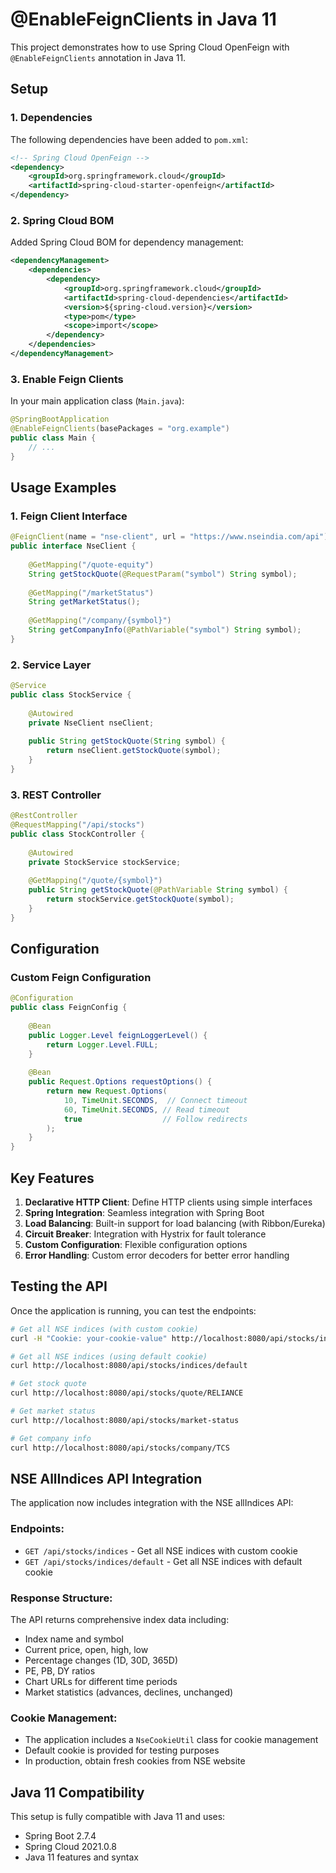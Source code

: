 # @EnableFeignClients in Java 11

This project demonstrates how to use Spring Cloud OpenFeign with `@EnableFeignClients` annotation in Java 11.

## Setup

### 1. Dependencies

The following dependencies have been added to `pom.xml`:

```xml
<!-- Spring Cloud OpenFeign -->
<dependency>
    <groupId>org.springframework.cloud</groupId>
    <artifactId>spring-cloud-starter-openfeign</artifactId>
</dependency>
```

### 2. Spring Cloud BOM

Added Spring Cloud BOM for dependency management:

```xml
<dependencyManagement>
    <dependencies>
        <dependency>
            <groupId>org.springframework.cloud</groupId>
            <artifactId>spring-cloud-dependencies</artifactId>
            <version>${spring-cloud.version}</version>
            <type>pom</type>
            <scope>import</scope>
        </dependency>
    </dependencies>
</dependencyManagement>
```

### 3. Enable Feign Clients

In your main application class (`Main.java`):

```java
@SpringBootApplication
@EnableFeignClients(basePackages = "org.example")
public class Main {
    // ...
}
```

## Usage Examples

### 1. Feign Client Interface

```java
@FeignClient(name = "nse-client", url = "https://www.nseindia.com/api")
public interface NseClient {
    
    @GetMapping("/quote-equity")
    String getStockQuote(@RequestParam("symbol") String symbol);
    
    @GetMapping("/marketStatus")
    String getMarketStatus();
    
    @GetMapping("/company/{symbol}")
    String getCompanyInfo(@PathVariable("symbol") String symbol);
}
```

### 2. Service Layer

```java
@Service
public class StockService {
    
    @Autowired
    private NseClient nseClient;
    
    public String getStockQuote(String symbol) {
        return nseClient.getStockQuote(symbol);
    }
}
```

### 3. REST Controller

```java
@RestController
@RequestMapping("/api/stocks")
public class StockController {
    
    @Autowired
    private StockService stockService;
    
    @GetMapping("/quote/{symbol}")
    public String getStockQuote(@PathVariable String symbol) {
        return stockService.getStockQuote(symbol);
    }
}
```

## Configuration

### Custom Feign Configuration

```java
@Configuration
public class FeignConfig {
    
    @Bean
    public Logger.Level feignLoggerLevel() {
        return Logger.Level.FULL;
    }
    
    @Bean
    public Request.Options requestOptions() {
        return new Request.Options(
            10, TimeUnit.SECONDS,  // Connect timeout
            60, TimeUnit.SECONDS, // Read timeout
            true                  // Follow redirects
        );
    }
}
```

## Key Features

1. **Declarative HTTP Client**: Define HTTP clients using simple interfaces
2. **Spring Integration**: Seamless integration with Spring Boot
3. **Load Balancing**: Built-in support for load balancing (with Ribbon/Eureka)
4. **Circuit Breaker**: Integration with Hystrix for fault tolerance
5. **Custom Configuration**: Flexible configuration options
6. **Error Handling**: Custom error decoders for better error handling

## Testing the API

Once the application is running, you can test the endpoints:

```bash
# Get all NSE indices (with custom cookie)
curl -H "Cookie: your-cookie-value" http://localhost:8080/api/stocks/indices

# Get all NSE indices (using default cookie)
curl http://localhost:8080/api/stocks/indices/default

# Get stock quote
curl http://localhost:8080/api/stocks/quote/RELIANCE

# Get market status
curl http://localhost:8080/api/stocks/market-status

# Get company info
curl http://localhost:8080/api/stocks/company/TCS
```

## NSE AllIndices API Integration

The application now includes integration with the NSE allIndices API:

### Endpoints:
- `GET /api/stocks/indices` - Get all NSE indices with custom cookie
- `GET /api/stocks/indices/default` - Get all NSE indices with default cookie

### Response Structure:
The API returns comprehensive index data including:
- Index name and symbol
- Current price, open, high, low
- Percentage changes (1D, 30D, 365D)
- PE, PB, DY ratios
- Chart URLs for different time periods
- Market statistics (advances, declines, unchanged)

### Cookie Management:
- The application includes a `NseCookieUtil` class for cookie management
- Default cookie is provided for testing purposes
- In production, obtain fresh cookies from NSE website

## Java 11 Compatibility

This setup is fully compatible with Java 11 and uses:
- Spring Boot 2.7.4
- Spring Cloud 2021.0.8
- Java 11 features and syntax
